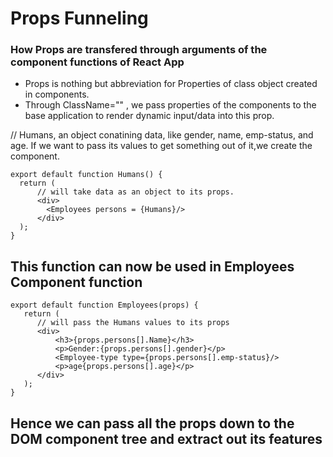 # Props Funneling
### How Props are transfered through arguments of the component functions of React App

  - Props is nothing but abbreviation for Properties of class object created in components.
  - Through ClassName="" , we pass properties of the components to the base application to render dynamic input/data into this prop.
  

//  Humans, an object conatining data, like gender, name, emp-status, and age. If we want to pass its values to get something out of it,we create the component.


```
export default function Humans() {
  return (
      // will take data as an object to its props.
      <div>
        <Employees persons = {Humans}/>
      </div>
  );
} 
```

  ## This function can now be used in Employees Component function


  ```
  export default function Employees(props) {
     return (
        // will pass the Humans values to its props
        <div>
            <h3>{props.persons[].Name}</h3>
            <p>Gender:{props.persons[].gender}</p>
            <Employee-type type={props.persons[].emp-status}/>
            <p>age{props.persons[].age}</p>
        </div>     
     );
  }
  ```

## Hence we can pass all the props down to the DOM component tree and extract out its features
  
